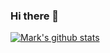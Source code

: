 ### Hi there 👋
[![Mark's github stats](https://github-readme-stats.vercel.app/api?username=tangible-idea)](https://github.com/anuraghazra/github-readme-stats)
<!--
**tangible-idea/tangible-idea** is a ✨ _special_ ✨ repository because its `README.md` (this file) appears on your GitHub profile.

Here are some ideas to get you started:

- 🔭 I’m currently working on ...
- 🌱 I’m currently learning ...
- 👯 I’m looking to collaborate on ...
- 🤔 I’m looking for help with ...
- 💬 Ask me about ...
- 📫 How to reach me: ...
- 😄 Pronouns: ...
- ⚡ Fun fact: ...
-->
